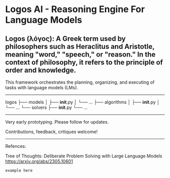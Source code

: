 # Logos AI - Reasoning Engine For Language Models  

## Logos (λόγος): A Greek term used by philosophers such as Heraclitus and Aristotle, meaning "word," "speech," or "reason." In the context of philosophy, it refers to the principle of order and knowledge.

This framework orchestrates the planning, organizing, and executing of tasks with language models (LMs).

---

logos
├── models
│   ├── __init__.py
│   └── ...
├── algorithms
│   ├── __init__.py
│   └── ...
└── solvers
    ├── __init__.py
    └── ...

---

Very early prototyping. Please follow for updates.

Contributions, feedback, critiques welcome!

---

Refences:

Tree of Thoughts: Deliberate Problem Solving with Large Language Models https://arxiv.org/abs/2305.10601

```
example here

```
